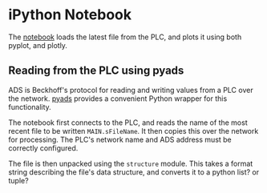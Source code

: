 # iPython Notebook
The [notebook](./BinaryPlotter.md) loads the latest file from the PLC, and plots it using both pyplot, and plotly.

## Reading from the PLC using pyads
ADS is Beckhoff's protocol for reading and writing values from a PLC over the network. [pyads](https://pyads.readthedocs.io/en/latest/index.html) provides a convenient Python wrapper for this functionality.

The notebook first connects to the PLC, and reads the name of the most recent file to be written `MAIN.sFileName`. 
It then copies this over the network for processing. 
The PLC's network name and ADS address must be correctly configured.

The file is then unpacked using the `structure` module. This takes a format string describing the file's data structure, and converts it to a python list? or tuple?
